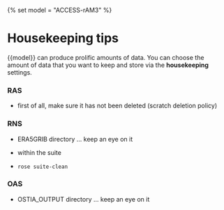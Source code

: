 {% set model = "ACCESS-rAM3" %}

# Housekeeping tips

{{model}} can produce prolific amounts of data.  You can choose the amount of data that you want to keep and store via the **housekeeping** settings.


### RAS

- first of all, make sure it has not been deleted (scratch deletion policy)

### RNS

- ERA5GRIB directory ... keep an eye on it

- within the suite

- `rose suite-clean`

### OAS

- OSTIA_OUTPUT directory ... keep an eye on it

